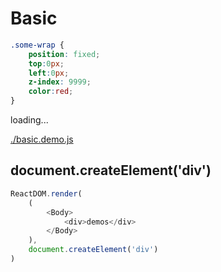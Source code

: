 # Basic

````css
.some-wrap {
    position: fixed;
    top:0px;
    left:0px;
    z-index: 9999;
    color:red;
}
````

<div id="example__basic_node" class="onface-demo">loading...</div>

[./basic.demo.js](./basic.demo.js)

## document.createElement('div')

```js
ReactDOM.render(
    (
        <Body>
            <div>demos</div>
        </Body>
    ),
    document.createElement('div')
)
```
